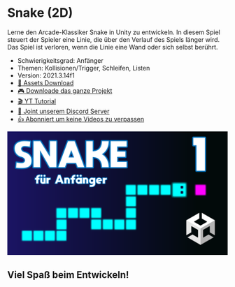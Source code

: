 # Snake (2D)

Lerne den Arcade-Klassiker Snake in Unity zu entwickeln. In diesem Spiel steuert der Spieler eine Linie, die über den Verlauf des Spiels länger wird. Das Spiel ist verloren, wenn die Linie eine Wand oder sich selbst berührt. 

- Schwierigkeitsgrad: Anfänger
- Themen: Kollisionen/Trigger, Schleifen, Listen
- Version: 2021.3.14f1
- [🧰 Assets Download](https://github.com/PrezipGames/Snake/blob/main/Snake.unitypackage)
- [🎮 Downloade das ganze Projekt](https://github.com/PrezipGames/Snake/archive/refs/heads/main.zip)
- [🎬 YT Tutorial](https://youtu.be/TvmIRfuLT_Y)
- [💬 Joint unserem Discord Server](https://discord.gg/kusy4JQ4)
- [👍 Abonniert um keine Videos zu verpassen](https://www.youtube.com/@prezipgames)

![](Images/Snake.png)

## Viel Spaß beim Entwickeln!
